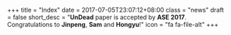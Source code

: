 +++
title = "Index"
date = 2017-07-05T23:07:12+08:00
class = "news"
draft = false
short_desc = "**UnDead** paper is accepted by **ASE 2017**. Congratulations to **Jinpeng**, **Sam** and **Hongyu**!"
icon = "fa fa-file-alt"
+++
